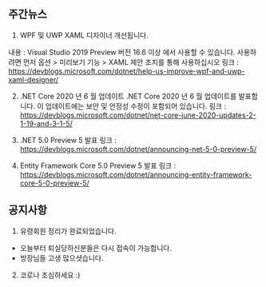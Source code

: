 ## 주간뉴스
1) WPF 및 UWP XAML 디자이너 개선됩니다.

내용 :  Visual Studio 2019 Preview 버전 16.6 이상 에서 사용할 수 있습니다. 
사용하려면 먼저 옵션 > 미리보기 기능 > XAML 제안 조치를 통해 사용하십시오
링크 : https://devblogs.microsoft.com/dotnet/help-us-improve-wpf-and-uwp-xaml-designer/

2) .NET Core 2020 년 6 월 업데이트 
 .NET Core 2020 년 6 월 업데이트를 발표합니다. 이 업데이트에는 보안 및 안정성 수정이 포함되어 있습니다. 
 링크 : https://devblogs.microsoft.com/dotnet/net-core-june-2020-updates-2-1-19-and-3-1-5/

3) .NET 5.0 Preview 5 발표
링크 : https://devblogs.microsoft.com/dotnet/announcing-net-5-0-preview-5/

4) Entity Framework Core 5.0 Preview 5 발표
링크 : https://devblogs.microsoft.com/dotnet/announcing-entity-framework-core-5-0-preview-5/

## 공지사항

1) 유령회원 정리가 완료되었습니다.
- 오늘부터 퇴실당하신분들은 다시 접속이 가능합니다. 
- 방장님들 고생 많으셧습니다.

2) 코로나 조심하세요 :)
